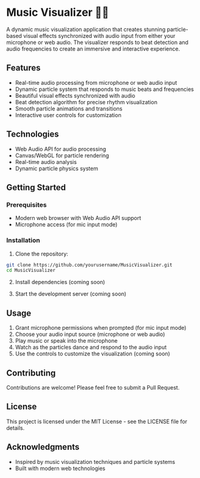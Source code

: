 # Music Visualizer 🎵✨

A dynamic music visualization application that creates stunning particle-based visual effects synchronized with audio input from either your microphone or web audio. The visualizer responds to beat detection and audio frequencies to create an immersive and interactive experience.

## Features

- Real-time audio processing from microphone or web audio input
- Dynamic particle system that responds to music beats and frequencies
- Beautiful visual effects synchronized with audio
- Beat detection algorithm for precise rhythm visualization
- Smooth particle animations and transitions
- Interactive user controls for customization

## Technologies

- Web Audio API for audio processing
- Canvas/WebGL for particle rendering
- Real-time audio analysis
- Dynamic particle physics system

## Getting Started

### Prerequisites

- Modern web browser with Web Audio API support
- Microphone access (for mic input mode)

### Installation

1. Clone the repository:
```bash
git clone https://github.com/yourusername/MusicVisualizer.git
cd MusicVisualizer
```

2. Install dependencies (coming soon)

3. Start the development server (coming soon)

## Usage

1. Grant microphone permissions when prompted (for mic input mode)
2. Choose your audio input source (microphone or web audio)
3. Play music or speak into the microphone
4. Watch as the particles dance and respond to the audio input
5. Use the controls to customize the visualization (coming soon)

## Contributing

Contributions are welcome! Please feel free to submit a Pull Request.

## License

This project is licensed under the MIT License - see the LICENSE file for details.

## Acknowledgments

- Inspired by music visualization techniques and particle systems
- Built with modern web technologies 